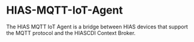 # HIAS-MQTT-IoT-Agent
The HIAS MQTT IoT Agent is a bridge between HIAS devices that support the MQTT protocol and the HIASCDI Context Broker.

